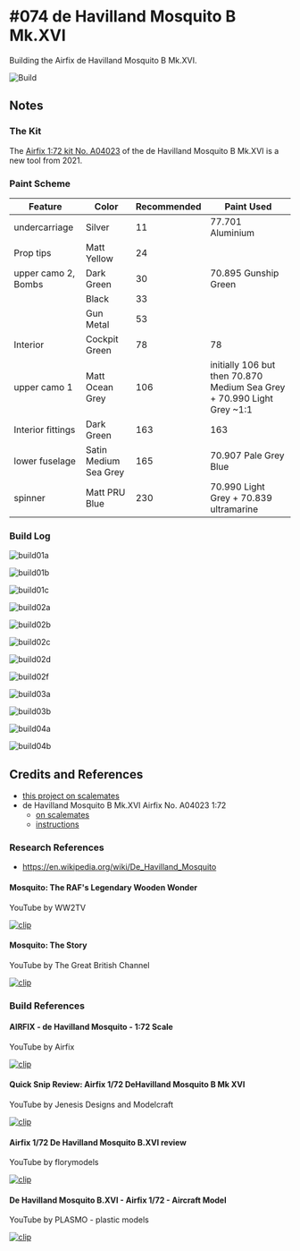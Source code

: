 # #074 de Havilland Mosquito B Mk.XVI

Building the Airfix de Havilland Mosquito B Mk.XVI.

![Build](./assets/Mosquito_build.jpg?raw=true)

## Notes

### The Kit

The [Airfix 1:72 kit No. A04023](https://www.scalemates.com/kits/airfix-a04023-havilland-mosquito-b-mkxvi--1324974)
of the de Havilland Mosquito B Mk.XVI is a new tool from 2021.

### Paint Scheme

| Feature               | Color                 | Recommended | Paint Used                              |
|-----------------------|-----------------------|-------------|-----------------------------------------|
| undercarriage         | Silver                | 11          | 77.701 Aluminium                        |
| Prop tips             | Matt Yellow           | 24          |                                         |
| upper camo 2, Bombs   | Dark Green            | 30          | 70.895 Gunship Green                                      |
|                       | Black                 | 33          |                                         |
|                       | Gun Metal             | 53          |                                         |
| Interior              | Cockpit Green         | 78          | 78                                      |
| upper camo 1          | Matt Ocean Grey       | 106         | initially 106 but then 70.870 Medium Sea Grey + 70.990 Light Grey ~1:1 |
| Interior fittings     | Dark Green            | 163         | 163                                     |
| lower fuselage        | Satin Medium Sea Grey | 165         | 70.907 Pale Grey Blue                   |
| spinner               | Matt PRU Blue         | 230         | 70.990 Light Grey + 70.839 ultramarine  |

### Build Log

![build01a](./assets/build01a.jpg?raw=true)

![build01b](./assets/build01b.jpg?raw=true)

![build01c](./assets/build01c.jpg?raw=true)

![build02a](./assets/build02a.jpg?raw=true)

![build02b](./assets/build02b.jpg?raw=true)

![build02c](./assets/build02c.jpg?raw=true)

![build02d](./assets/build02d.jpg?raw=true)

![build02f](./assets/build02f.jpg?raw=true)

![build03a](./assets/build03a.jpg?raw=true)

![build03b](./assets/build03b.jpg?raw=true)

![build04a](./assets/build04a.jpg?raw=true)

![build04b](./assets/build04b.jpg?raw=true)

## Credits and References

* [this project on scalemates](https://www.scalemates.com/profiles/mate.php?id=74137&p=projects&project=135584)
* de Havilland Mosquito B Mk.XVI Airfix No. A04023 1:72
    * [on scalemates](https://www.scalemates.com/kits/airfix-a04023-havilland-mosquito-b-mkxvi--1324974)
    * [instructions](./assets/A04023-instructions.pdf)

### Research References

* <https://en.wikipedia.org/wiki/De_Havilland_Mosquito>

#### Mosquito: The RAF's Legendary Wooden Wonder

YouTube by WW2TV

[![clip](https://img.youtube.com/vi/Z5gWrdcxc_4/0.jpg)](https://www.youtube.com/watch?v=Z5gWrdcxc_4)

#### Mosquito: The Story

YouTube by The Great British Channel

[![clip](https://img.youtube.com/vi/d16aL3qKNkU/0.jpg)](https://www.youtube.com/watch?v=d16aL3qKNkU)

### Build References

#### AIRFIX - de Havilland Mosquito - 1:72 Scale

YouTube by  Airfix

[![clip](https://img.youtube.com/vi/GigldyHXE6E/0.jpg)](https://www.youtube.com/watch?v=GigldyHXE6E)

#### Quick Snip Review: Airfix 1/72 DeHavilland Mosquito B Mk XVI

YouTube by Jenesis Designs and Modelcraft

[![clip](https://img.youtube.com/vi/5hh-VfGB4Q8/0.jpg)](https://www.youtube.com/watch?v=5hh-VfGB4Q8)

#### Airfix 1/72 De Havilland Mosquito B.XVI review

YouTube by florymodels

[![clip](https://img.youtube.com/vi/vfmsFzdClJE/0.jpg)](https://www.youtube.com/watch?v=vfmsFzdClJE)

#### De Havilland Mosquito B.XVI - Airfix 1/72 - Aircraft Model

YouTube by PLASMO - plastic models

[![clip](https://img.youtube.com/vi/iRsc73Cvsj4/0.jpg)](https://www.youtube.com/watch?v=iRsc73Cvsj4)
